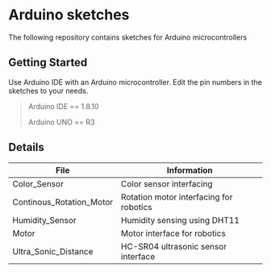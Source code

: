 # Arduino sketches 
The following repository contains sketches for Arduino microcontrollers
## Getting Started
Use Arduino IDE with an Arduino microcontroller. Edit the pin numbers in the sketches to your needs. 
> Arduino IDE  == 1.8.10
>
> Arduino UNO == R3
>
## Details
| File | Information |
|-------|------------|
| Color_Sensor  | Color sensor interfacing | 
| Continous_Rotation_Motor  | Rotation motor interfacing for robotics | 
| Humidity_Sensor  | Humidity sensing using DHT11 | 
| Motor  | Motor interface for robotics  | 
| Ultra_Sonic_Distance  | HC-SR04 ultrasonic sensor interface | 

